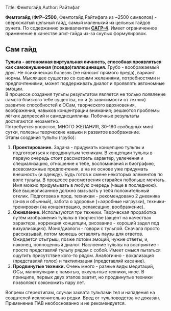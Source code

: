 Title: Фемтогайд
Author: Райтифаг

**Фемтогайд** (**ФгР~2500**, Фемтогайд Райтифага из ~2500 символов) - сверхсжатый цельный гайд, самый маленький из цельных гайдов рунета. По содержанию эквивалентен **[САГР-4](/polnyi-gaid/nanogaid)**. Имеет ограниченное применение в качестве агит-гайда из-за скупых формулировок.

## Сам гайд

**Тульпа - автономная виртуальная личность, способная проявляться как самовнушенная (псевдо)галлюцинация.** Грубо - воображаемый друг. Не психическая болезнь (не наносит прямого вреда), вариант нормы. Мыслящее существо со своими желаниями, потребностями и предпочтениями, может поддерживать диалог и проявлять автономные эмоции.  
В процессе создания тульпы результатом является не только появление самого близкого тебе существа, но и (в зависимости от техник) развитие способностей к ОСам, творческого вдохновения, воображения, навыков концентрации внимания; решаются проблемы лёгких депрессий и самодисциплины. Побочные результаты достигаются незаметно.  
Потребуется упорство, МНОГО ЖЕЛАНИЯ, 30-180 свободных мин/сутки, полезны творческие навыки и развитое воображение.  
Этапы создания тульпы (грубо):  

1.  **Проектирование.** Задача - придумать концепцию тульпы и подготовиться к продвинутым техникам. В концепции тульпы в первую очередь стоит рассмотреть характер, увлечения и специализацию, отношение к тебе, воспоминания и биографию, всевозможные предпочтения, а на их основе уже придумать внешность (и одежду). Будь готов к смене некоторых элементов по воле тульпы. В процессе рассмотрения старайся побольше мечтать. Имя можно придумывать в любую очередь (чаще в последнюю). Всё вышеописанное должно вызывать у тебя положительный отклик. Подготовка к прод. техникам - рекомендовано 2 дневника (снов и обычный), забота о здоровье (+аэробные нагрузки), техники-тренировки (на концентрацию, релаксацию, воображение).
2.  **Оживление.** Используются три техники. Творческая проработка путём изображения тульпы в творчестве (акцент на качествах характера, коррекция концепции, рисование - хороший задел под визуализацию). Моно/диалоги - говори с тульпой. Сначала просто рассказывай, потом можешь оставлять паузы для ответов. Ожидается отыгрыш, позже потоки эмоций, чужие ответы, и, наконец, полноценный диалог. Наслоение тульпы на восприятие - просто представляй тульпу рядом с собой. Имеет смысл пытаться ощутить присутствие кого-то рядом. Аналогично - вокализация (представляй голос) и тактилизация (представляй касание).
3.  **Продвинутые техники.** Очень много - разные виды медитаций, ОСы, манипуляции с памятью, оккультные техники, иное. В принципе, первых двух этапов хватит, но продвинутые техники позволяют сэкономить пару лет.
    

Вопреки стереотипам, случаи захвата тульпами тел и нападения на создателей исключительно редки. Вред от тульповодства не доказан. Применение ПАВ необоснованно и не рекомендуется.